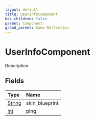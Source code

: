 ```yaml
---
layout: default
title: UserInfoComponent
has_children: false
parent: Component
grand_parent: Game Reflection
---
```

# UserInfoComponent
Description 

## Fields

| Type | Name |
|:----------|:--------------|
| [String](/riftbreaker-wiki/docs/game-reflection/components/string/) | skin_blueprint |
| [int](/riftbreaker-wiki/docs/game-reflection/enums/int/) | ping |


